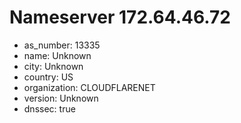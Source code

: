 # Nameserver 172.64.46.72

* as_number: 13335
* name: Unknown
* city: Unknown
* country: US
* organization: CLOUDFLARENET
* version: Unknown
* dnssec: true
